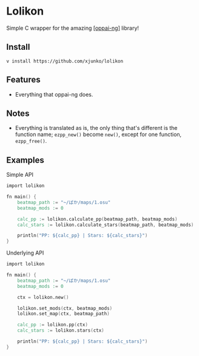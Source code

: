 # Lolikon 
Simple C wrapper for the amazing [[oppai-ng]](https://github.com/Francesco149/oppai-ng) library!

## Install
`v install https://github.com/xjunko/lolikon`

## Features
* Everything that oppai-ng does.

## Notes
* Everything is translated as is, the only thing that's different is the function name; `ezpp_new()` become `new()`, except for one function, `ezpp_free()`.

## Examples
Simple API
```v
import lolikon

fn main() {
    beatmap_path := "~/ばか/maps/1.osu"
    beatmap_mods := 0

    calc_pp := lolikon.calculate_pp(beatmap_path, beatmap_mods)
    calc_stars := lolikon.calculate_stars(beatmap_path, beatmap_mods)

    println("PP: ${calc_pp} | Stars: ${calc_stars}")
}

```
Underlying API
```v
import lolikon

fn main() {
    beatmap_path := "~/ばか/maps/1.osu"
    beatmap_mods := 0

    ctx = lolikon.new()

    lolikon.set_mods(ctx, beatmap_mods)
    lolikon.set_map(ctx, beatmap_path)

    calc_pp := lolikon.pp(ctx)
    calc_stars := lolikon.stars(ctx)

    println("PP: ${calc_pp} | Stars: ${calc_stars}")
}
```
